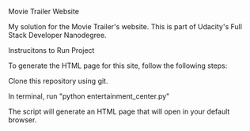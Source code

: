 Movie Trailer Website

My solution for the Movie Trailer's website. This is part of Udacity's Full Stack Developer Nanodegree.

Instrucitons to Run Project

To generate the HTML page for this site, follow  the following steps:

Clone this repository using git.

In terminal, run "python entertainment_center.py"

The script will generate an HTML page that will open in your default browser.
